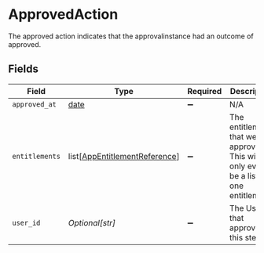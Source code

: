 # ApprovedAction

The approved action indicates that the approvalinstance had an outcome of approved.


## Fields

| Field                                                                                  | Type                                                                                   | Required                                                                               | Description                                                                            |
| -------------------------------------------------------------------------------------- | -------------------------------------------------------------------------------------- | -------------------------------------------------------------------------------------- | -------------------------------------------------------------------------------------- |
| `approved_at`                                                                          | [date](https://docs.python.org/3/library/datetime.html#date-objects)                   | :heavy_minus_sign:                                                                     | N/A                                                                                    |
| `entitlements`                                                                         | list[[AppEntitlementReference](../../models/shared/appentitlementreference.md)]        | :heavy_minus_sign:                                                                     | The entitlements that were approved. This will only ever be a list of one entitlement. |
| `user_id`                                                                              | *Optional[str]*                                                                        | :heavy_minus_sign:                                                                     | The UserID that approved this step.                                                    |